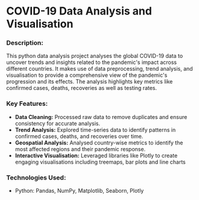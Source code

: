 # COVID-19 Data Analysis and Visualisation

### Description:
This python data analysis project analyses the global COVID-19 data to uncover trends and insights related to the pandemic's impact across different countries. It makes use of data preprocessing, trend analysis, and visualisation to provide a comprehensive view of the pandemic's progression and its effects. The analysis highlights key metrics like confirmed cases, deaths, recoveries as well as testing rates.

### Key Features:
- **Data Cleaning:** Processed raw data to remove duplicates and ensure consistency for accurate analysis.
- **Trend Analysis:** Explored time-series data to identify patterns in confirmed cases, deaths, and recoveries over time.
- **Geospatial Analysis:** Analysed country-wise metrics to identify the most affected regions and their pandemic response.
- **Interactive Visualisation:** Leveraged libraries like Plotly to create engaging visualisations including treemaps, bar plots and line charts

### Technologies Used:
- Python: Pandas, NumPy, Matplotlib, Seaborn, Plotly

